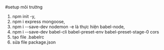 #setup môi trường

1. npm init -y, 
2. npm i express mongoose, 
3. npm i --save-dev nodemon -e là thực hiện babel-node,
4. npm i --save-dev babel-cli babel-preset-env babel-preset-stage-0 cors
5. tạo file .babelrc 
6. sửa file package.json

